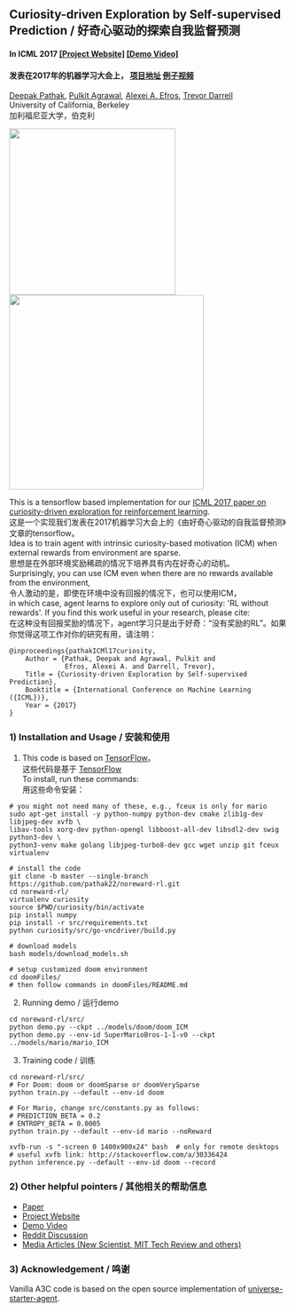 ## Curiosity-driven Exploration by Self-supervised Prediction / 好奇心驱动的探索自我监督预测

#### In ICML 2017 [[Project Website]](http://pathak22.github.io/noreward-rl/) [[Demo Video]](http://pathak22.github.io/noreward-rl/index.html#demoVideo)

#### 发表在2017年的机器学习大会上， [项目地址](http://pathak22.github.io/noreward-rl/)  [例子视频](http://pathak22.github.io/noreward-rl/index.html#demoVideo)

[Deepak Pathak](https://people.eecs.berkeley.edu/~pathak/), [Pulkit Agrawal](https://people.eecs.berkeley.edu/~pulkitag/), [Alexei A. Efros](https://people.eecs.berkeley.edu/~efros/), [Trevor Darrell](https://people.eecs.berkeley.edu/~trevor/)<br/>
University of California, Berkeley<br/>
加利福尼亚大学，伯克利

<img src="images/mario1.gif" width="300">    <img src="images/vizdoom.gif" width="351">

This is a tensorflow based implementation for our [ICML 2017 paper on curiosity-driven exploration for reinforcement learning](http://pathak22.github.io/noreward-rl/).   
这是一个实现我们发表在2017机器学习大会上的《由好奇心驱动的自我监督预测》文章的tensorflow。  
Idea is to train agent with intrinsic curiosity-based motivation (ICM) when external rewards from environment are sparse.  
思想是在外部环境奖励稀疏的情况下培养具有内在好奇心的动机。  
Surprisingly, you can use ICM even when there are no rewards available from the environment,   
令人激动的是，即使在环境中没有回报的情况下，也可以使用ICM，  
in which case, agent learns to explore only out of curiosity: 'RL without rewards'. If you find this work useful in your research, please cite:  
在这种没有回报奖励的情况下，agent学习只是出于好奇：“没有奖励的RL”。如果你觉得这项工作对你的研究有用，请注明：

    @inproceedings{pathakICMl17curiosity,
        Author = {Pathak, Deepak and Agrawal, Pulkit and
                  Efros, Alexei A. and Darrell, Trevor},
        Title = {Curiosity-driven Exploration by Self-supervised Prediction},
        Booktitle = {International Conference on Machine Learning ({ICML})},
        Year = {2017}
    }

### 1) Installation and Usage / 安装和使用
1.  This code is based on [TensorFlow](https://www.tensorflow.org/)。  
    这些代码是基于 [TensorFlow](https://www.tensorflow.org/)  
To install, run these commands:  
用这些命令安装：  
  ```Shell
  # you might not need many of these, e.g., fceux is only for mario
  sudo apt-get install -y python-numpy python-dev cmake zlib1g-dev libjpeg-dev xvfb \
  libav-tools xorg-dev python-opengl libboost-all-dev libsdl2-dev swig python3-dev \
  python3-venv make golang libjpeg-turbo8-dev gcc wget unzip git fceux virtualenv

  # install the code
  git clone -b master --single-branch https://github.com/pathak22/noreward-rl.git
  cd noreward-rl/
  virtualenv curiosity
  source $PWD/curiosity/bin/activate
  pip install numpy
  pip install -r src/requirements.txt
  python curiosity/src/go-vncdriver/build.py

  # download models
  bash models/download_models.sh

  # setup customized doom environment
  cd doomFiles/
  # then follow commands in doomFiles/README.md
  ```

2. Running demo / 运行demo
  ```Shell
  cd noreward-rl/src/
  python demo.py --ckpt ../models/doom/doom_ICM
  python demo.py --env-id SuperMarioBros-1-1-v0 --ckpt ../models/mario/mario_ICM
  ```

3. Training code / 训练
  ```Shell
  cd noreward-rl/src/
  # For Doom: doom or doomSparse or doomVerySparse
  python train.py --default --env-id doom

  # For Mario, change src/constants.py as follows:
  # PREDICTION_BETA = 0.2
  # ENTROPY_BETA = 0.0005
  python train.py --default --env-id mario --noReward

  xvfb-run -s "-screen 0 1400x900x24" bash  # only for remote desktops
  # useful xvfb link: http://stackoverflow.com/a/30336424
  python inference.py --default --env-id doom --record
  ```

### 2) Other helpful pointers / 其他相关的帮助信息
- [Paper](https://pathak22.github.io/noreward-rl/resources/icml17.pdf)
- [Project Website](http://pathak22.github.io/noreward-rl/)
- [Demo Video](http://pathak22.github.io/noreward-rl/index.html#demoVideo)
- [Reddit Discussion](https://redd.it/6bc8ul)
- [Media Articles (New Scientist, MIT Tech Review and others)](http://pathak22.github.io/noreward-rl/index.html#media)

### 3) Acknowledgement / 鸣谢
Vanilla A3C code is based on the open source implementation of [universe-starter-agent](https://github.com/openai/universe-starter-agent).
